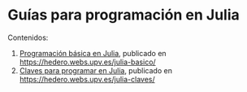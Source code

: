 # Guías para programación en Julia

Contenidos:

1. [Programación básica en Julia](basico), publicado en https://hedero.webs.upv.es/julia-basico/
2. [Claves para programar en Julia](claves), publicado en https://hedero.webs.upv.es/julia-claves/
